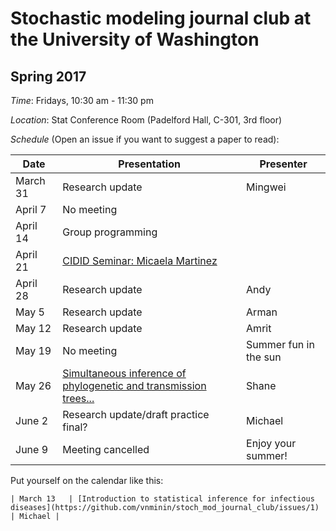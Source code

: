 # Stochastic modeling journal club at the University of Washington

## Spring 2017

*Time*: Fridays, 10:30 am - 11:30 pm

*Location*: Stat Conference Room (Padelford Hall, C-301, 3rd floor)

*Schedule* (Open an issue if you want to suggest a paper to read):

| Date | Presentation | Presenter |
|------|--------------|-----------|
| March 31 | Research update | Mingwei |
| April 7 | No meeting | |
| April 14 | Group programming |
| April 21 | [CIDID Seminar: Micaela Martinez](http://www.cidid.org/events/2017/4/20/cidid-seminar-micaela-martinez) | |
| April 28 | Research update | Andy |
| May 5 | Research update | Arman |
| May 12 | Research update | Amrit |
| May 19 | No meeting | Summer fun in the sun  |
| May 26 | [Simultaneous inference of phylogenetic and transmission trees...](http://journals.plos.org/ploscompbiol/article?id=10.1371/journal.pcbi.1005495) | Shane |
| June 2 | Research update/draft practice final? | Michael |
| June 9 | Meeting cancelled | Enjoy your summer! |

Put yourself on the calendar like this:
```
| March 13   | [Introduction to statistical inference for infectious diseases](https://github.com/vnminin/stoch_mod_journal_club/issues/1) | Michael |
```

